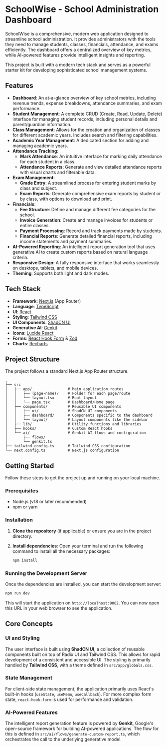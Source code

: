 # SchoolWise - School Administration Dashboard

SchoolWise is a comprehensive, modern web application designed to streamline school administration. It provides administrators with the tools they need to manage students, classes, financials, attendance, and exams efficiently. The dashboard offers a centralized overview of key metrics, while AI-powered features provide intelligent insights and reporting.

This project is built with a modern tech stack and serves as a powerful starter kit for developing sophisticated school management systems.

## Features

- **Dashboard**: An at-a-glance overview of key school metrics, including revenue trends, expense breakdowns, attendance summaries, and exam performance.
- **Student Management**: A complete CRUD (Create, Read, Update, Delete) interface for managing student records, including personal details and parent/guardian information.
- **Class Management**: Allows for the creation and organization of classes for different academic years. Includes search and filtering capabilities.
- **Academic Year Management**: A dedicated section for adding and managing academic years.
- **Attendance Tracking**:
    - **Mark Attendance**: An intuitive interface for marking daily attendance for each student in a class.
    - **Attendance Reports**: Generate and view detailed attendance reports with visual charts and filterable data.
- **Exam Management**:
    - **Grade Entry**: A streamlined process for entering student marks by class and subject.
    - **Exam Reports**: Generate comprehensive exam reports by student or by class, with options to download and print.
- **Financials**:
    - **Fee Structure**: Define and manage different fee categories for the school.
    - **Invoice Generation**: Create and manage invoices for students or entire classes.
    - **Payment Processing**: Record and track payments made by students.
    - **Financial Reports**: Generate detailed financial reports, including income statements and payment summaries.
- **AI-Powered Reporting**: An intelligent report generation tool that uses generative AI to create custom reports based on natural language criteria.
- **Responsive Design**: A fully responsive interface that works seamlessly on desktops, tablets, and mobile devices.
- **Theming**: Supports both light and dark modes.

## Tech Stack

- **Framework**: [Next.js](https://nextjs.org/) (App Router)
- **Language**: [TypeScript](https://www.typescriptlang.org/)
- **UI**: [React](https://reactjs.org/)
- **Styling**: [Tailwind CSS](https://tailwindcss.com/)
- **UI Components**: [ShadCN UI](https://ui.shadcn.com/)
- **Generative AI**: [Genkit](https://firebase.google.com/docs/genkit)
- **Icons**: [Lucide React](https://lucide.dev/)
- **Forms**: [React Hook Form](https://react-hook-form.com/) & [Zod](https://zod.dev/)
- **Charts**: [Recharts](https://recharts.org/)

## Project Structure

The project follows a standard Next.js App Router structure.

```
.
├── src
│   ├── app/                # Main application routes
│   │   ├── (page-name)/    # Folder for each page/route
│   │   └── layout.tsx      # Root layout
│   │   └── page.tsx        # Dashboard/Home page
│   ├── components/         # Reusable UI components
│   │   ├── ui/             # ShadCN UI components
│   │   ├── dashboard/      # Components specific to the dashboard
│   │   └── layout/         # Layout components like the sidebar
│   ├── lib/                # Utility functions and libraries
│   ├── hooks/              # Custom React hooks
│   └── ai/                 # Genkit AI flows and configuration
│       ├── flows/
│       └── genkit.ts
├── tailwind.config.ts      # Tailwind CSS configuration
└── next.config.ts          # Next.js configuration
```

## Getting Started

Follow these steps to get the project up and running on your local machine.

### Prerequisites

- Node.js (v18 or later recommended)
- npm or yarn

### Installation

1.  **Clone the repository** (if applicable) or ensure you are in the project directory.

2.  **Install dependencies**:
    Open your terminal and run the following command to install all the necessary packages:

    ```bash
    npm install
    ```

### Running the Development Server

Once the dependencies are installed, you can start the development server:

```bash
npm run dev
```

This will start the application on `http://localhost:9002`. You can now open this URL in your web browser to see the application.

## Core Concepts

### UI and Styling

The user interface is built using **ShadCN UI**, a collection of reusable components built on top of Radix UI and Tailwind CSS. This allows for rapid development of a consistent and accessible UI. The styling is primarily handled by **Tailwind CSS**, with a theme defined in `src/app/globals.css`.

### State Management

For client-side state management, the application primarily uses React's built-in hooks (`useState`, `useMemo`, `useCallback`). For more complex form state, `react-hook-form` is used for performance and validation.

### AI-Powered Features

The intelligent report generation feature is powered by **Genkit**, Google's open-source framework for building AI-powered applications. The flow for this is defined in `src/ai/flows/generate-custom-report.ts`, which orchestrates the call to the underlying generative model.

